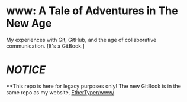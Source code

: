 # www: A Tale of Adventures in The New Age
My experiences with Git, GitHub, and the age of collaborative communication. [It's a GitBook.]


# _**NOTICE**_
**This repo is here for legacy purposes only! The new GitBook is in the same repo as my website, [EtherTyper/www/](http://github.com/ethertyper/www/)
